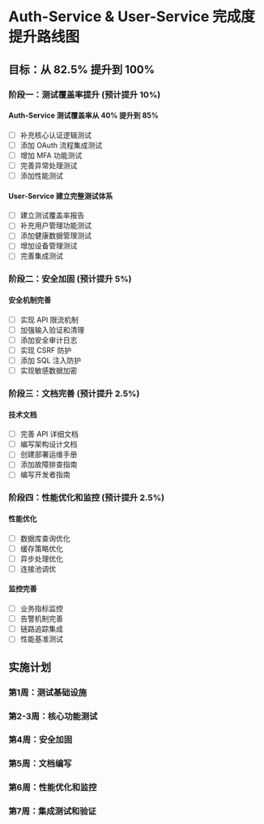 # Auth-Service & User-Service 完成度提升路线图
## 目标：从 82.5% 提升到 100%

### 阶段一：测试覆盖率提升 (预计提升 10%)

#### Auth-Service 测试覆盖率从 40% 提升到 85%
- [ ] 补充核心认证逻辑测试
- [ ] 添加 OAuth 流程集成测试
- [ ] 增加 MFA 功能测试
- [ ] 完善异常处理测试
- [ ] 添加性能测试

#### User-Service 建立完整测试体系
- [ ] 建立测试覆盖率报告
- [ ] 补充用户管理功能测试
- [ ] 添加健康数据管理测试
- [ ] 增加设备管理测试
- [ ] 完善集成测试

### 阶段二：安全加固 (预计提升 5%)

#### 安全机制完善
- [ ] 实现 API 限流机制
- [ ] 加强输入验证和清理
- [ ] 添加安全审计日志
- [ ] 实现 CSRF 防护
- [ ] 添加 SQL 注入防护
- [ ] 实现敏感数据加密

### 阶段三：文档完善 (预计提升 2.5%)

#### 技术文档
- [ ] 完善 API 详细文档
- [ ] 编写架构设计文档
- [ ] 创建部署运维手册
- [ ] 添加故障排查指南
- [ ] 编写开发者指南

### 阶段四：性能优化和监控 (预计提升 2.5%)

#### 性能优化
- [ ] 数据库查询优化
- [ ] 缓存策略优化
- [ ] 异步处理优化
- [ ] 连接池调优

#### 监控完善
- [ ] 业务指标监控
- [ ] 告警机制完善
- [ ] 链路追踪集成
- [ ] 性能基准测试

## 实施计划

### 第1周：测试基础设施
### 第2-3周：核心功能测试
### 第4周：安全加固
### 第5周：文档编写
### 第6周：性能优化和监控
### 第7周：集成测试和验证 